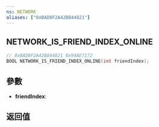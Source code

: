 ```yaml
---
ns: NETWORK
aliases: ["0xBAD8F2A42B844821"]
---
```

## NETWORK_IS_FRIEND_INDEX_ONLINE

```c
// 0xBAD8F2A42B844821 0x94AE7172
BOOL NETWORK_IS_FRIEND_INDEX_ONLINE(int friendIndex);
```


## 參數
* **friendIndex**: 

## 返回值
